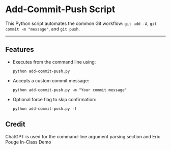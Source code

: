
# Add-Commit-Push Script

This Python script automates the common Git workflow:
`git add -A`, `git commit -m "message"`, and `git push`.

---

## Features

- Executes from the command line using:
  ```
  python add-commit-push.py
  ```

- Accepts a custom commit message:
  ```
  python add-commit-push.py -m "Your commit message"
  ```

- Optional force flag to skip confirmation:
  ```
  python add-commit-push.py -f
  ```

## Credit

ChatGPT is used for the command-line argument parsing section and
Eric Pouge In-Class Demo

